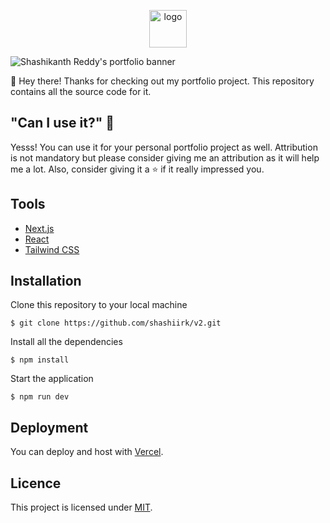 <p align="center">
  <a href="https://shashi.vercel.app">
    <img alt="logo" src="public/logo.svg" width="60" />
  </a>
</p>

![Shashikanth Reddy's portfolio banner](https://github.com/user-attachments/assets/2d2f28e6-6014-46df-a754-be2006fc57f0)

👋 Hey there! Thanks for checking out my portfolio project. This repository contains all the source code for it.

## "Can I use it?" 🤔

Yesss! You can use it for your personal portfolio project as well. Attribution is not mandatory but please consider giving me an attribution as it will help me a lot. Also, consider giving it a ⭐ if it really impressed you.

## Tools

- [Next.js](https://nextjs.org)
- [React](https://reactjs.org)
- [Tailwind CSS](https://tailwindcss.com)

## Installation

Clone this repository to your local machine

```
$ git clone https://github.com/shashiirk/v2.git
```

Install all the dependencies

```
$ npm install
```

Start the application

```
$ npm run dev
```

## Deployment

You can deploy and host with [Vercel](https://vercel.com).

## Licence

This project is licensed under [MIT](LICENSE).
